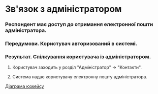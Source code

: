 # Зв'язок з адміністратором

### Респондент має доступ до отримання електронної пошти адміністратора.

### Передумови. Користувач авторизований в системі.

### Результат. Спілкування користувача із адміністратором.

1. Користувач заходить у розділ "Адміністратор" -> "Контакти".

2. Система надає користувачу електронну пошту адміністратора.

[Діаграма юзкейсу](https://github.com/KPI-IP94-Database/Team2/tree/master/Doc/UMLdiagrams/scenarios/user/Diagrams/UC4-Contact.md)
